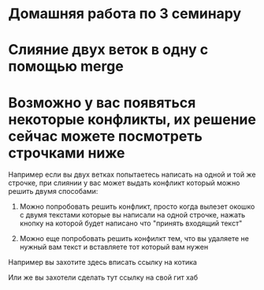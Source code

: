 # Домашняя работа по 3 семинару

# Слияние двух веток в одну с помощью merge

# Возможно у вас появяться некоторые конфликты, их решение сейчас можете посмотреть строчками ниже

Например если вы двух ветках попытаетесь написать на одной и той же строчке, при слиянии у вас может выдать конфликт который можно решить двумя способами: 

1. Можно попробовать решить конфликт, просто когда вылезет окошко с двумя текстами которые вы написали на одной строчке, нажать кнопку на которой будет написано что "принять входящий текст"

2. Можно еще попробовать решить конфилкт тем, что вы удаляете не нужный вам текст и вставляете тот который вам нужен


Например вы захотите здесь вписать ссылку на котика

Или же вы захотели сделать тут ссылку на свой гит хаб

